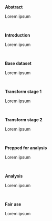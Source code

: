****Abstract****

Lorem ipsum


<br>

****Introduction****

Lorem ipsum


<br>

****Base dataset****

Lorem ipsum


<br>

****Transform stage 1****

Lorem ipsum



<br>

****Transform stage 2****

Lorem ipsum



<br>

****Prepped for analysis****

Lorem ipsum



<br>

****Analysis****

Lorem ipsum


<br>

****Fair use****

Lorem ipsum

